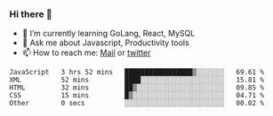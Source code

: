 ### Hi there 👋

- 🌱 I’m currently learning GoLang, React, MySQL
- 💬 Ask me about Javascript, Productivity tools 
- 📫 How to reach me: [Mail](mailto:kvaishak47@gmail.com) or [twitter](https://twitter.com/kvaish4k)

<!--START_SECTION:waka-->

```text
JavaScript   3 hrs 52 mins   █████████████████▒░░░░░░░   69.61 %
XML          52 mins         ████░░░░░░░░░░░░░░░░░░░░░   15.81 %
HTML         32 mins         ██▒░░░░░░░░░░░░░░░░░░░░░░   09.85 %
CSS          15 mins         █▒░░░░░░░░░░░░░░░░░░░░░░░   04.71 %
Other        0 secs          ░░░░░░░░░░░░░░░░░░░░░░░░░   00.02 %
```

<!--END_SECTION:waka-->
